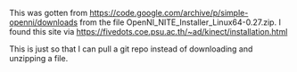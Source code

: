 This was gotten from https://code.google.com/archive/p/simple-openni/downloads
from the file OpenNI_NITE_Installer_Linux64-0.27.zip.
I found this site via https://fivedots.coe.psu.ac.th/~ad/kinect/installation.html

This is just so that I can pull a git repo instead of downloading and unzipping a file.